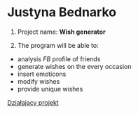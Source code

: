 # Justyna Bednarko

1. Project name: **Wish generator**

2. The program will be able to: 
- analysis *FB* profile of friends
- generate wishes on the every occasion
- insert emoticons
- modify wishes
- provide unique wishes



[Działający projekt]( https://justynabed.github.io/)
